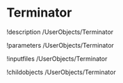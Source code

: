 <!-- MOOSE Documentation Stub: Remove this when content is added. -->

# Terminator
!description /UserObjects/Terminator

!parameters /UserObjects/Terminator

!inputfiles /UserObjects/Terminator

!childobjects /UserObjects/Terminator
